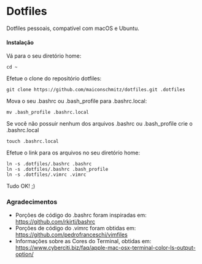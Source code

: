 Dotfiles
========

Dotfiles pessoais, compatível com macOS e Ubuntu.

#### Instalação

Vá para o seu diretório home:

    cd ~

Efetue o clone do repositório dotfiles:

    git clone https://github.com/maiconschmitz/dotfiles.git .dotfiles

Mova o seu .bashrc ou .bash_profile para .bashrc.local:
	
	mv .bash_profile .bashrc.local

Se você não possuir nenhum dos arquivos .bashrc ou .bash_profile crie o .bashrc.local 

	touch .bashrc.local

Efetue o link para os arquivos no seu diretório home:

    ln -s .dotfiles/.bashrc .bashrc
    ln -s .dotfiles/.bashrc .bash_profile
    ln -s .dotfiles/.vimrc .vimrc

Tudo OK! ;)

### Agradecimentos
- Porções de código do .bashrc foram inspiradas em: https://github.com/rkirti/bashrc
- Porções de código do .vimrc foram obtidas em: https://github.com/pedrofranceschi/vimfiles
- Informações sobre as Cores do Terminal, obtidas em: https://www.cyberciti.biz/faq/apple-mac-osx-terminal-color-ls-output-option/